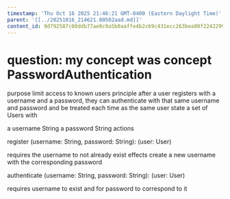 ```yaml
---
timestamp: 'Thu Oct 16 2025 21:46:21 GMT-0400 (Eastern Daylight Time)'
parent: '[[../20251016_214621.80502aad.md]]'
content_id: 9d792587c80ddb77ae0c9a5b0aaffe4b2c69c431ecc263bea00f22422990f7d3
---
```


# question: my concept was concept PasswordAuthentication

purpose limit access to known users
principle after a user registers with a username and a password, they can authenticate with that same username and password and be treated each time as the same user
state a set of Users with

a username String
a password String actions

register (username: String, password: String): (user: User)

requires the username to not already exist
effects create a new username with the corresponding password

authenticate (username: String, password: String): (user: User)

requires username to exist and for password to correspond to it
